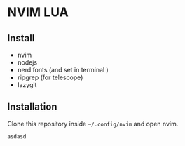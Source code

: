 # NVIM LUA

## Install 
- nvim
- nodejs
- nerd fonts (and set in terminal )
- ripgrep (for telescope)
- lazygit


## Installation
Clone this repository inside `~/.config/nvim` and open nvim.

```plantumlasdasddasd
asdasd
``````
